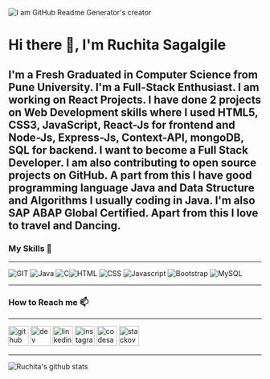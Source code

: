 ![I am GitHub Readme Generator's creator](https://media-exp1.licdn.com/dms/image/C4D16AQE8GZJLr56zQA/profile-displaybackgroundimage-shrink_350_1400/0/1606369867304?e=1613001600&v=beta&t=pGOjbEdNSnNEduNITvPHc8lvNi8wmMJSBjGDI73kjPY)

# Hi there 👋, I'm Ruchita Sagalgile

I'm a Fresh Graduated in Computer Science from Pune University. I'm a Full-Stack Enthusiast. I am working on React Projects. I have done 2 projects on Web Development skills where I used HTML5, CSS3, JavaScript, React-Js for frontend and Node-Js, Express-Js, Context-API, mongoDB, SQL for backend. I want to become a Full Stack Developer. I am also contributing to open source projects on GitHub. A part from this I have good programming language Java and Data Structure and Algorithms I usually coding in Java. I'm also SAP ABAP Global Certified. Apart from this I love to travel and Dancing.
----

### My Skills 🚀

-----

![GIT](https://img.shields.io/badge/git-%3776AB.svg?style=for-the-badge&logo=git&logoColor=white&color=F05032)
![Java](https://img.shields.io/badge/java-%7396.svg?style=for-the-badge&logo=java&logoColor=white&color=007396)
![C](https://img.shields.io/badge/c-%3776AB.svg?style=for-the-badge&logo=c&logoColor=white&color=A8B9CC)![HTML](https://img.shields.io/badge/html5-%3776AB.svg?style=for-the-badge&logo=html5&logoColor=white&color=E34F26)
![CSS](https://img.shields.io/badge/css3-%1572B6.svg?style=for-the-badge&logo=css3&logoColor=white&color=1572B6)
![Javascript](https://img.shields.io/badge/javscript-%F7DF1E.svg?style=for-the-badge&logo=javascript&logoColor=black&color=F7DF1E)
![Bootstrap](https://img.shields.io/badge/bootstrap-%3776AB.svg?style=for-the-badge&logo=bootstrap&logoColor=white&color=563D7C)
![MySQL](https://img.shields.io/badge/mysql-%4479A1.svg?style=for-the-badge&logo=mysql&logoColor=white&color=4479A1)


----
 
 ### How to Reach me 📫

-----
[<img src='https://cdn.jsdelivr.net/npm/simple-icons@3.0.1/icons/github.svg' alt='github' height='40'>](https://github.com/https://github.com/ruchita00)  [<img src='https://cdn.jsdelivr.net/npm/simple-icons@3.0.1/icons/dev-dot-to.svg' alt='dev' height='40'>](https://dev.to/https://dev.to/ruchita00)  [<img src='https://cdn.jsdelivr.net/npm/simple-icons@3.0.1/icons/linkedin.svg' alt='linkedin' height='40'>](https://www.linkedin.com/in/https://www.linkedin.com/in/ruchita-sagalgile-0a4843171//)  [<img src='https://cdn.jsdelivr.net/npm/simple-icons@3.0.1/icons/instagram.svg' alt='instagram' height='40'>](https://www.instagram.com/carol_ruchi/)  [<img src='https://cdn.jsdelivr.net/npm/simple-icons@3.0.1/icons/codesandbox.svg' alt='codesandbox' height='40'>](https://codesandbox.io/u/https://codesandbox.io/dashboard/home)  [<img src='https://cdn.jsdelivr.net/npm/simple-icons@3.0.1/icons/stackoverflow.svg' alt='stackoverflow' height='40'>](https://stackoverflow.com/users/https://stackoverflow.com/users/12213172/ruchita-sagalgile)  

----


![Ruchita's github stats](https://github-readme-stats.vercel.app/api?username=ruchita00)
